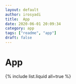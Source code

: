 ```yaml
---
layout: default
author: irosyadi
title:  App
date: 2020-06-01 20:09:34
category: app
tags: ["readme", "app"]
draft: false
---
```


# App

{% include list.liquid all=true %}